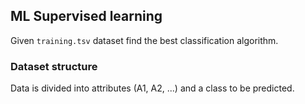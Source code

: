 ## ML Supervised learning

Given `training.tsv` dataset find the best classification algorithm.

### Dataset structure
Data is divided into attributes (A1, A2, ...) and a class to be predicted. 
